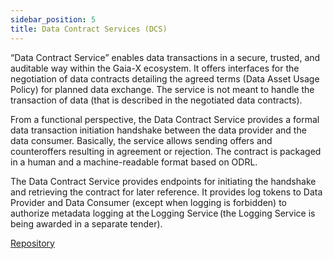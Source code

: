 ```yaml
---
sidebar_position: 5
title: Data Contract Services (DCS)
---
```


“Data Contract Service” enables data transactions in a secure, trusted, and auditable way within the Gaia-X ecosystem. It offers interfaces for the negotiation of data contracts detailing the agreed terms (Data Asset Usage Policy) for planned data exchange. The service is not meant to handle the transaction of data (that is described in the negotiated data contracts). 

From a functional perspective, the Data Contract Service provides a formal data transaction initiation handshake between the data provider and the data consumer. Basically, the service allows sending offers and counteroffers resulting in agreement or rejection. The contract is packaged in a human and a machine-readable format based on ODRL. 

The Data Contract Service provides endpoints for initiating the handshake and retrieving the contract for later reference. It provides log tokens to Data Provider and Data Consumer (except when logging is forbidden) to authorize metadata logging at the Logging Service (the Logging Service is being awarded in a separate tender). 

<div class="mtp-3">
    <a href="https://github.com/eclipse-xfsc" target="_blank" class="primaryBtn">Repository</a>
</div>